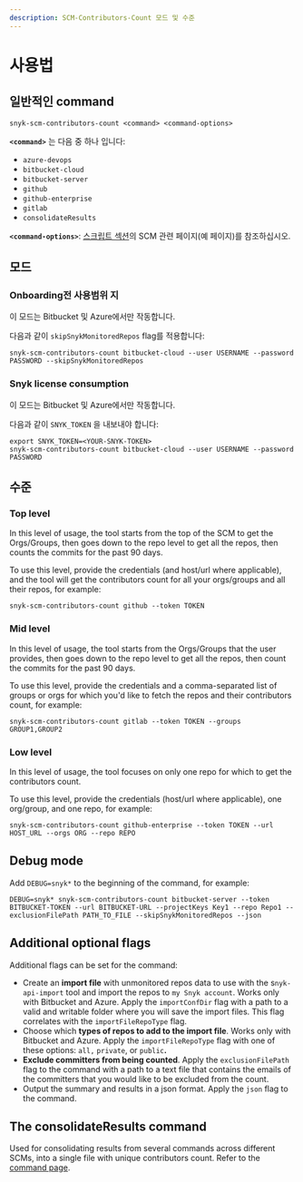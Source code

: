```yaml
---
description: SCM-Contributors-Count 모드 및 수준
---
```


# 사용법

## 일반적인 command

```
snyk-scm-contributors-count <command> <command-options>
```

**`<command>`** 는 다음 중 하나 입니다:

* `azure-devops`
* `bitbucket-cloud`
* `bitbucket-server`
* `github`
* `github-enterprise`
* `gitlab`
* `consolidateResults`

**`<command-options>`**: [스크립트 섹션](the-scripts/)의 SCM 관련 페이지(예 페이지)를 참조하십시오.

## 모드

### Onboarding전 사용범위 지

이 모드는 Bitbucket 및 Azure에서만 작동합니다.

다음과 같이 `skipSnykMonitoredRepos` flag를 적용합니다:

```
snyk-scm-contributors-count bitbucket-cloud --user USERNAME --password PASSWORD --skipSnykMonitoredRepos
```

### Snyk license consumption

이 모드는 Bitbucket 및 Azure에서만 작동합니다.

다음과 같이 `SNYK_TOKEN` 을 내보내야 합니다:

```
export SNYK_TOKEN=<YOUR-SNYK-TOKEN>
snyk-scm-contributors-count bitbucket-cloud --user USERNAME --password PASSWORD
```

## 수준

### Top level

In this level of usage, the tool starts from the top of the SCM to get the Orgs/Groups, then goes down to the repo level to get all the repos, then counts the commits for the past 90 days.

To use this level, provide the credentials (and host/url where applicable), and the tool will get the contributors count for all your orgs/groups and all their repos, for example:

```
snyk-scm-contributors-count github --token TOKEN
```

### Mid level

In this level of usage, the tool starts from the Orgs/Groups that the user provides, then goes down to the repo level to get all the repos, then count the commits for the past 90 days.

To use this level, provide the credentials and a comma-separated list of groups or orgs for which you'd like to fetch the repos and their contributors count, for example:

```
snyk-scm-contributors-count gitlab --token TOKEN --groups GROUP1,GROUP2
```

### Low level

In this level of usage, the tool focuses on only one repo for which to get the contributors count.

To use this level, provide the credentials (host/url where applicable), one org/group, and one repo, for example:

```
snyk-scm-contributors-count github-enterprise --token TOKEN --url HOST_URL --orgs ORG --repo REPO
```

## Debug mode

Add `DEBUG=snyk*` to the beginning of the command, for example:

```
DEBUG=snyk* snyk-scm-contributors-count bitbucket-server --token BITBUCKET-TOKEN --url BITBUCKET-URL --projectKeys Key1 --repo Repo1 --exclusionFilePath PATH_TO_FILE --skipSnykMonitoredRepos --json
```

## Additional optional flags

Additional flags can be set for the command:

* Create an **import file** with unmonitored repos data to use with the s`nyk-api-import` tool and import the repos to `my Snyk account`. Works only with Bitbucket and Azure. Apply the `importConfDir` flag with a path to a valid and writable folder where you will save the import files. This flag correlates with the `importFileRepoType` flag.
* Choose which **types of repos to add to the import file**. Works only with Bitbucket and Azure. Apply the `importFileRepoType` flag with one of these options: `all,` `private`, or `public`**.**
* **Exclude committers from being counted**. Apply the `exclusionFilePath` flag to the command with a path to a text file that contains the emails of the committers that you would like to be excluded from the count.
* Output the summary and results in a json format. Apply the `json` flag to the command.

## The consolidateResults command

Used for consolidating results from several commands across different SCMs, into a single file with unique contributors count. Refer to the [command page](consolidate-results.md).
